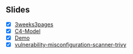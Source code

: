 ## Slides

- [x] [3weeks3pages](https://guzhongren.github.io/slides/talks/3weeks3pages/)
- [x] [C4-Model](https://guzhongren.github.io/slides/talks/C4-Model/)
- [x] [Demo](https://guzhongren.github.io/slides/talks/Demo/)
- [x] [vulnerability-misconfiguration-scanner-trivy](https://guzhongren.github.io/slides/talks/vulnerability-misconfiguration-scanner-trivy/)